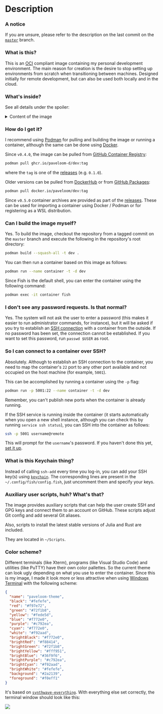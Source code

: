 # Description

### A notice

If you are unsure, please refer to the description on the last commit on the
[`master`](https://github.com/paveloom-d/dev/tree/master) branch.

### What is this?

This is an [OCI](https://opencontainers.org/) compliant image containing my personal
development environment. The main reason for creation is the desire to stop setting up
environments from scratch when transitioning between machines. Designed initially for
remote development, but can also be used both locally and in the cloud.

### What's inside?

See all details under the spoiler:

<details>
<summary>Content of the image</summary>
<ul>
  <li>Base image: <a href="https://github.com/bitnami/bitnami-docker-git">bitnami/git</a></li>
  <li>Additional essential packages:</li>
  <ul>
    <li><code>apt-utils</code></li>
    <li><code>exa</code></li>
    <li><code>ncurses-bin</code></li>
    <li><code>htop</code></li>
    <li><code>ncdu</code></li>
    <li><code>zip</code></li>
    <li><code>unzip</code></li>
    <li><code>nano</code></li>
    <li><code>less</code></li>
    <li><code>wget</code></li>
    <li><code>gpg</code></li>
    <li><code>gnupg-agent</code></li>
    <li><code>keychain</code></li>
    <li><code>locales</code></li>
  </ul>
  <li>Non-root user set-up</li>
  <li><a href="#what-is-this-keychain-thing">Keychain to manage your SSH keys</a></li>
  <li><a href="#auxiliary-user-scripts-huh-whats-that">Auxiliary user scripts</a></li>
  <li>Fish as the default shell</li>
  <li><a href="#color-scheme">Color scheme</a></li>
</ul>
</details>

### How do I get it?

I recommend using [Podman](https://podman.io) for pulling and building the image or running
a container, although the same can be done using [Docker](https://www.docker.com).

Since `v0.4.0`, the image can be pulled from
[GitHub Container Registry](https://github.com/orgs/paveloom-d/packages/container/package/dev):

```bash
podman pull ghcr.io/paveloom-d/dev:tag
```

where the `tag` is one of the [releases](https://github.com/paveloom-d/dev/releases)
(e.g. `0.1.0`).

Older versions can be pulled from [DockerHub](https://hub.docker.com/r/paveloom/dev) or
from [GitHub Packages](https://github.com/paveloom-d/dev/packages/290377):

```bash
podman pull docker.io/paveloom/dev:tag
```

Since `v0.5.0` container archives are provided as part of the
[releases](https://github.com/paveloom-d/dev/releases). These can be used for importing a
container using Docker / Podman or for registering as a WSL distribution.

### Can I build the image myself?

Yes. To build the image, checkout the repository from a tagged commit on the `master` branch
and execute the following in the repository's root directory:

```bash
podman build --squash-all -t dev .
```

You can then run a container based on this image as follows:

```bash
podman run --name container -t -d dev
```

Since Fish is the default shell, you can enter the container using the following command:

```bash
podman exec -it container fish
```

### I don't see any password requests. Is that normal?

Yes. The system will not ask the user to enter a password (this makes it
easier to run administrator commands, for instance), but it will be asked if you try to
establish an [SSH connection](#so-i-can-connect-to-this-container-over-ssh) with a
container from the outside. If no password has been set, the connection cannot be
established. If you want to set this password, run `passwd $USER` as root.

### So I can connect to a container over SSH?

Absolutely. Although to establish an SSH connection to the container, you need to map the
container's `22` port to any other port available and not occupied on the host machine
(for example, `5001`).

This can be accomplished by running a container using the `-p` flag:

```bash
podman run -p 5001:22 --name container -t -d dev
```

Remember, you can't publish new ports when the container is already running.

If the SSH service is running inside the container (it starts automatically when you
open a new shell instance, although you can check this by running `service ssh status`),
you can SSH into the container as follows:

```bash
ssh -p 5001 username@remote
```

This will prompt for the `username`'s password. If you haven't done this yet,
[set it up](#i-dont-see-any-password-requests-is-that-normal).

### What is this Keychain thing?

Instead of calling `ssh-add` every time you log-in, you can add your SSH key(s) using
[`keychain`](https://linux.die.net/man/1/keychain). The corresponding lines are present
in the `~/.config/fish/config.fish`, just uncomment them and specify your keys.

### Auxiliary user scripts, huh? What's that?

The image provides auxiliary scripts that can help the user create SSH and GPG keys and
connect them to an account on GitHub. These scripts adjust Git config and add several
Git aliases.

Also, scripts to install the latest stable versions of Julia and Rust are included.

They are located in `~/Scripts`.

### Color scheme?

Different terminals (like Xterm), programs (like Visual Studio Code) and utilities
(like PuTTY) have their own color pallettes. So the current theme can look ugly depending
on what you use to enter the container. Since this is my image, I made it look more or less
attractive when using [Windows Terminal](https://github.com/microsoft/terminal) with the
following scheme:

```json
{
  "name": "paveloom-theme",
  "black": "#fefefe",
  "red": "#f97e72",
  "green": "#72f1b8",
  "yellow": "#fede5d",
  "blue": "#f772e0",
  "purple": "#c792ea",
  "cyan": "#f772e0",
  "white": "#f92aad",
  "brightBlack": "#f772e0",
  "brightRed": "#f88414",
  "brightGreen": "#72f1b8",
  "brightYellow": "#fff951",
  "brightBlue": "#36f9f6",
  "brightPurple": "#c792ea",
  "brightCyan": "#f92aad",
  "brightWhite": "#fefefe",
  "background": "#2a2139",
  "foreground": "#f0eff1"
}
```

It's based on
[`synthwave-everything`](https://atomcorp.github.io/themes/?theme=synthwave-everything).
With everything else set correctly, the terminal window should look like this:

![](./color-scheme.png)
